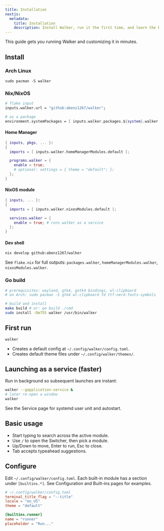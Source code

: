 ```yaml
---
title: Installation
nextjs:
  metadata:
    title: Installation
    description: Install Walker, run it the first time, and learn the basic usage and configuration.
---
```


This guide gets you running Walker and customizing it in minutes.

## Install

### Arch Linux
`sudo pacman -S walker`

### Nix/NixOS

```nix
# flake input
inputs.walker.url = "github:abenz1267/walker";

# as a package
environment.systemPackages = [ inputs.walker.packages.${system}.walker ];
```

#### Home Manager

```nix
{ inputs, pkgs, ... }:
{
  imports = [ inputs.walker.homeManagerModules.default ];

  programs.walker = {
    enable = true;
    # optional: settings = { theme = "default"; };
  };
}
```

#### NixOS module

```nix
{ inputs, ... }:
{
  imports = [ inputs.walker.nixosModules.default ];

  services.walker = {
    enable = true; # runs walker as a service
  };
}
```

#### Dev shell

```bash
nix develop github:abenz1267/walker
```

See `flake.nix` for full outputs: `packages.walker`, `homeManagerModules.walker`, `nixosModules.walker`.


### Go build

```bash
# prerequisites: wayland, gtk4, gotk4 bindings, wl-clipboard
# on Arch: sudo pacman -S gtk4 wl-clipboard fd ttf-nerd-fonts-symbols

# build and install
make build # or: go build ./cmd
sudo install -Dm755 walker /usr/bin/walker
```



## First run

```bash
walker
```

- Creates a default config at `~/.config/walker/config.toml`.
- Creates default theme files under `~/.config/walker/themes/`.

## Launching as a service (faster)

Run in background so subsequent launches are instant:

```bash
walker --gapplication-service &
# later re-open a window
walker
```

See the Service page for systemd user unit and autostart.

## Basic usage

- Start typing to search across the active module.
- Use `/` to open the Switcher, then pick a module.
- Up/Down to move, Enter to run, Esc to close.
- Tab accepts typeahead suggestions.

## Configure

Edit `~/.config/walker/config.toml`. Each built-in module has a section under `[builtins.*]`. See Configuration and Built-ins pages for examples.

```toml
# ~/.config/walker/config.toml
terminal_title_flag = "--title"
locale = "en_US"
theme = "default"

[builtins.runner]
name = "runner"
placeholder = "Run..."
```
